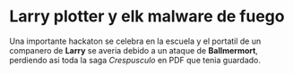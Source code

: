 # Larry plotter y elk malware de fuego

Una importante hackaton se celebra en la escuela y el portatil de un companero de **Larry**
se averia debido a un ataque de **Ballmermort**, perdiendo asi toda la saga *Crespusculo* 
en PDF que tenia guardado.